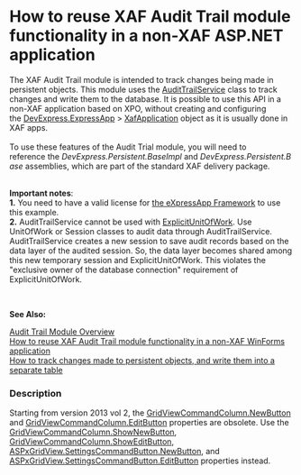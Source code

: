 # How to reuse XAF Audit Trail module functionality in a non-XAF ASP.NET application


<p>The XAF Audit Trail module is intended to track changes being made in persistent objects. This module uses the <a href="https://search.devexpress.com/?q=AuditTrailService&f=70&m=Documentation">AuditTrailService</a> class to track changes and write them to the database. It is possible to use this API in a non-XAF application based on XPO, without creating and configuring the <a href="https://documentation.devexpress.com/eXpressAppFramework/DevExpress.ExpressApp.namespace">DevExpress.ExpressApp</a> > <a href="https://documentation.devexpress.com/eXpressAppFramework/DevExpress.ExpressApp.XafApplication.class">XafApplication</a> object as it is usually done in XAF apps. <br><br>To use these features of the Audit Trial module, you will need to reference the <em>DevExpress.Persistent.BaseImpl</em> and <em>DevExpress.Persistent.Base</em> assemblies, which are part of the standard XAF delivery package. <br><br></p>
<p><strong>Important notes</strong>: <br><strong>1.</strong> You need to have a valid license for <a href="https://www.devexpress.com/xaf">the eXpressApp Framework</a> to use this example.<br><strong>2.</strong> AuditTrailService cannot be used with <a href="https://documentation.devexpress.com/CoreLibraries/CustomDocument8921.aspx">ExplicitUnitOfWork</a>. Use UnitOfWork or Session classes to audit data through AuditTrailService. AuditTrailService creates a new session to save audit records based on the data layer of the audited session. So, the data layer becomes shared among this new temporary session and ExplicitUnitOfWork. This violates the "exclusive owner of the database connection" requirement of ExplicitUnitOfWork.</p>
<p> </p>
<p><strong>See Also:</strong></p>
<p><a href="http://documentation.devexpress.com/#Xaf/CustomDocument2782">Audit Trail Module Overview</a><br><a href="https://www.devexpress.com/Support/Center/p/E2274">How to reuse XAF Audit Trail module functionality in a non-XAF WinForms application</a><br><a href="https://www.devexpress.com/Support/Center/p/E2419">How to track changes made to persistent objects, and write them into a separate table</a></p>


<h3>Description</h3>

Starting from version 2013 vol 2, the <a href="https://documentation.devexpress.com/#AspNet/DevExpressWebGridViewCommandColumn_NewButtontopic">GridViewCommandColumn.NewButton</a> and <a href="https://documentation.devexpress.com/#AspNet/DevExpressWebGridViewCommandColumn_EditButtontopic">GridViewCommandColumn.EditButton</a> properties are obsolete. Use the <a href="https://documentation.devexpress.com/#AspNet/DevExpressWebGridViewCommandColumn_ShowNewButtontopic">GridViewCommandColumn.ShowNewButton</a>, <a href="https://documentation.devexpress.com/#AspNet/DevExpressWebGridViewCommandColumn_ShowEditButtontopic">GridViewCommandColumn.ShowEditButton</a>, <a href="https://documentation.devexpress.com/#AspNet/DevExpressWebASPxGridViewCommandButtonSettings_NewButtontopic">ASPxGridView.SettingsCommandButton.NewButton</a>, and <a href="https://documentation.devexpress.com/#AspNet/DevExpressWebASPxGridViewCommandButtonSettings_EditButtontopic">ASPxGridView.SettingsCommandButton.EditButton</a> properties instead.

<br/>


